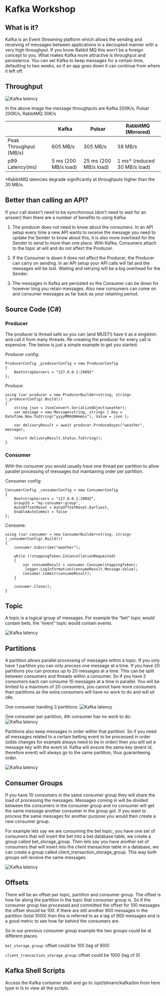 # Kafka Workshop

## What is it?

Kafka is an Event Streaming platform which allows the sending and receiving of messages between applications in a decoupled manner with a very high throughput. If you know Rabbit MQ this won’t be a foreign concept to you. What makes Kafka more attractive is throughput and persistence. You can set Kafka to keep messages for a certain time, defaulting to two weeks, so if an app goes down it can continue from where it left off.

## Throughput

![Kafka latency](https://github.com/bet01/workshops/blob/main/kafka/Images/kafka-latency-compare.png)

In the above image the message throughputs are Kafka 200K/s, Pulsar 200K/s, RabbitMQ 30K/s


|                         | Kafka                 | Pulsar                | RabbitMQ (Mirrored)           |
|-------------------------|-----------------------|-----------------------|-------------------------------|
| Peak Throughput (MB/s)  | 605 MB/s              | 305 MB/s              | 38 MB/s                       |
| p99 Latency(ms)         | 5 ms (200 MB/s load)  | 25 ms (200 MB/s load) | 1 ms* (reduced 30 MB/s load)  |

*RabbitMQ latencies degrade significantly at throughputs higher than the 30 MB/s. 

## Better than calling an API?

If your call doesn’t need to be syncrhonous (don’t need to wait for an answer) then there are a number of benefits to using Kafka.

1. The producer does not need to know about the consumers. In an API setup every time a new API wants to receive the message you need to update the Sender to know about this, it is also more overhead for the Sender to send to more than one place. With Kafka, Consumers attach to the topic at will and do not affect the Producer.

2. If the Consumer is down it does not affect the Producer, the Producer can carry on sending. In an API setup your API calls will fail and the messages will be lost. Waiting and retrying will be a big overhead for the Sender.

3. The messages in Kafka are persisted so the Consumer can be down for however long you retain messages. Also new consumers can come on and consumer messages as far back as your retaining period.

## Source Code (C#)
 
### Producer

The producer is thread safe so you can (and MUST!) have it as a singleton and call it from many threads. Re-creating the producer for every call is expensive. The below is just a simple example to get you started.

Producer config:
```
ProducerConfig _producerConfig = new ProducerConfig
{
    BootstrapServers = "127.0.0.1:29092"
};
```

Produce:
```
using (var producer = new ProducerBuilder<string, string>(_producerConfig).Build())
{
    string json = JsonConvert.SerializeObject(weather);
    var message = new Message<string, string> { Key = DateTime.Now.ToString("yyyyMMddHHmmss"), Value = json };

    var deliveryResult = await producer.ProduceAsync("weather", message);

    return deliveryResult.Status.ToString();
}
```

### Consumer

With the consumer you would usually have one thread per partition to allow parallel processing of messages but maintaining order per partition.

Consumer config:
```
ConsumerConfig _consumerConfig = new ConsumerConfig
{
    BootstrapServers = "127.0.0.1:29092",
    GroupId = "my-consumer-group",
    AutoOffsetReset = AutoOffsetReset.Earliest,
    EnableAutoCommit = false
};
```

Consume:
```
using (var consumer = new ConsumerBuilder<string, string>(_consumerConfig).Build())
{
    consumer.Subscribe("weather");

    while (!stoppingToken.IsCancellationRequested)
    {
        var consumeResult = consumer.Consume(stoppingToken);
        _logger.LogInformation(consumeResult.Message.Value);
        consumer.Commit(consumeResult);
    }

    consumer.Close();
}
```

## Topic

A topic is a logical group of messages. For example the “bet” topic would contain bets, the “event” topic would contain events.

![Kafka latency](https://github.com/bet01/workshops/blob/main/kafka/Images/kafka_topics.png)

## Partitions

A partition allows parallel processing of messages within a topic. If you only have 1 partition you can only process one message at a time. If you have 20 partitions you can process up to 20 messages at a time. This can be split between consumers and threads within a consumer. So if you have 2 consumers each can consume 10 messages at a time in parallel. You will be limited to a maximum of 20 consumers, you cannot have more consumers than partitions as the extra consumers will have no work to do and will sit idle.

One consumer handing 3 partitions:
![Kafka latency](https://github.com/bet01/workshops/blob/main/kafka/Images/kafka_partitions_one_consumer.png)

One consumer per partition, 4th consumer has no work to do:
![Kafka latency](https://github.com/bet01/workshops/blob/main/kafka/Images/kafka_partitions_multiple_consumer.png)

Partitions also keep messages in order within that partition. So if you need all messages related to a certain betting event to be processed in order (odds changes for example always need to be in order) then you will set a message key with the event id. Kafka will ensure the same key (event id, therefore event) will always go to the same partition, thus guaranteeing order.

![Kafka latency](https://github.com/bet01/workshops/blob/main/kafka/Images/kafka_partitions_order.png)

## Consumer Groups

If you have 10 consumers in the same consumer group they will share the load of processing the messages. Messages coming in will be divided between the consumers in the consumer group and no consumer will get the same message another consumer in the group got. If you want to process the same messages for another purpose you would then create a new consumer group. 

For example lets say we are consuming the bet topic, you have one set of consumers that will insert the bet into a bet database table, we create a group called bet_storage_group. Then lets say you have another set of consumers that will insert into the client transaction table in a database, we can create a group called client_transaction_storage_group. This way both groups will receive the same messages.

![Kafka latency](https://github.com/bet01/workshops/blob/main/kafka/Images/kafka_partitions_consumer_groups.png)

## Offsets

There will be an offset per topic, partition and consumer group. The offset is how far along the partition in the topic that consumer group is. So if the consumer group has processed and committed the offset for 100 messages the offset should be 100. If there are still another 900 messages in the partition (total 1000) then this is referred to as a lag of 900 messages and is a good metric to see how far behind the consumers are.

So in our previous consumer group example the two groups could be at different places. 

`bet_storage_group`: offset could be 100 (lag of 900)

`client_transaction_storage_group`: offset could be 1000 (lag of 0)

## Kafka Shell Scripts
Access the Kafka container shell and go to /opt/bitnami/kafka/bin from here type in ls to view all the scripts.
